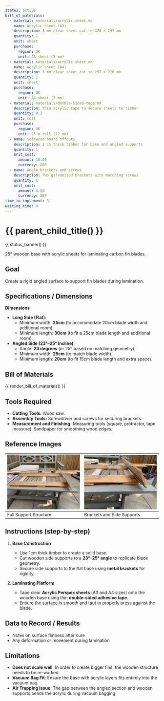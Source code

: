 ```yaml
---
status: active
bill_of_materials:
  - material: materials/acrylic-sheet.md
    name: Acrylic sheet (A3)
    description: 3 mm clear sheet cut to 420 × 297 mm
    quantity: 1
    unit: sheet
    purchase:
      region: UK
      unit: A3 sheet (3 mm)
  - material: materials/acrylic-sheet.md
    name: Acrylic sheet (A4)
    description: 3 mm clear sheet cut to 297 × 210 mm
    quantity: 1
    unit: sheet
    purchase:
      region: UK
      unit: A4 sheet (3 mm)
  - material: materials/double-sided-tape.md
    description: Thin acrylic tape to secure sheets to timber
    quantity: 0.2
    unit: roll
    purchase:
      region: UK
      unit: 25 m roll (12 mm)
  - name: Softwood board offcuts
    description: 1 cm thick timber for base and angled supports
    quantity: 1
    unit_cost:
      amount: 10.00
      currency: GBP
  - name: Angle brackets and screws
    description: Two galvanised brackets with matching screws
    quantity: 1
    unit_cost:
      amount: 4.20
      currency: GBP
time_to_implement: 3
waiting_time: 0
---
```

# {{ parent_child_title() }}
{{ status_banner() }}

25° wooden base with acrylic sheets for laminating carbon fin blades.

## Goal
Create a rigid angled surface to support fin blades during lamination.

## Specifications / Dimensions

**Dimensions**

- **Long Side (Flat)**:
    - Minimum width: **25cm** (to accommodate 20cm blade width and additional room).
    - Minimum length: **30cm** (to fit a 25cm blade length and additional room).
- **Angled Side (23°–25° Incline)**:
    - Angle: **23 degrees** (or 25° based on matching geometry).
    - Minimum width: **25cm** (to match blade width).
    - Minimum length: **20cm** (to fit 15cm blade length and extra space).

## Bill of Materials

{{ render_bill_of_materials() }}

## Tools Required

- **Cutting Tools:** Wood saw.
- **Assembly Tools:** Screwdriver and screws for securing brackets.
- **Measurement and Finishing:** Measuring tools (square, protractor, tape measure). Sandpaper for smoothing wood edges.

## Reference Images 

| ![Support Structure](support_all.jpeg) | ![Brackets and Side](support_brakets.jpeg) |
|----------------------------------------|--------------------------------------------|
| Full Support Structure                 | Brackets and Side Supports                 |

## Instructions (step-by-step)

1. **Base Construction**
    - Use 1cm thick timber to create a solid base.
    - Cut wooden side supports to a **23°–25° angle** to replicate blade geometry.
    - Secure side supports to the flat base using **metal brackets** for rigidity.

2. **Laminating Platform**
    - Tape clear **Acrylic Perspex sheets** (A3 and A4 sizes) onto the wooden base using thin **double-sided adhesive
      tape**.
    - Ensure the surface is smooth and taut to properly press against the blade.

## Data to Record / Results
- Notes on surface flatness after cure
- Any deformation or movement during lamination

## Limitations

- **Does not scale well**: In order to create bigger fins, the wooden structure needs to be re-worked.
- **Vacuum Bag Fit**: Ensure the base with acrylic layers fits entirely into the vacuum bag.
- **Air Trapping Issue**: The gap between the angled section and wooden supports bends the acrylic during vacuum bagging
